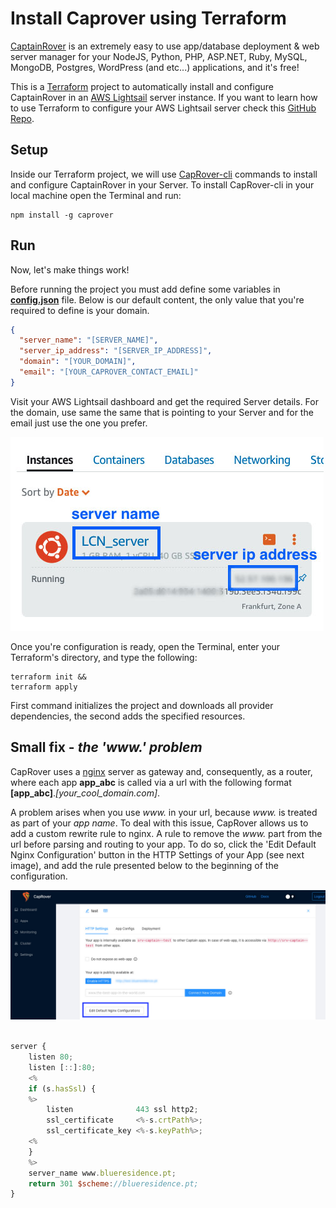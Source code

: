 # Install Caprover using Terraform

[CaptainRover](https://caprover.com/) is an extremely easy to use app/database deployment & web server manager for your NodeJS, Python, PHP, ASP.NET, Ruby, MySQL, MongoDB, Postgres, WordPress (and etc...) applications, and it's free!

This is a [Terraform](https://registry.terraform.io) project to automatically install and configure CaptainRover in an [AWS Lightsail](https://aws.amazon.com/lightsail/) server instance. If you want to learn how to use Terraform to configure your AWS Lightsail server check this [GitHub Repo](https://github.com/lcnstudenthousingporto/infrastructure_terraform).

## Setup

Inside our Terraform project, we will use [CapRover-cli](https://github.com/caprover/caprover-cli) commands to install and configure CaptainRover in your Server. To install CapRover-cli in your local machine open the Terminal and run:

```shell
npm install -g caprover
```

## Run

Now, let's make things work!

Before running the project you must add define some variables in [**config.json**](config.json) file. Below is our default content, the only value that you're required to define is your domain.

```json
{
  "server_name": "[SERVER_NAME]",
  "server_ip_address": "[SERVER_IP_ADDRESS]",
  "domain": "[YOUR_DOMAIN]",
  "email": "[YOUR_CAPROVER_CONTACT_EMAIL]"
}
```

Visit your AWS Lightsail dashboard and get the required Server details. For the domain, use same the same that is pointing to your Server and for the email just use the one you prefer.

![Users panel](Images/LighstailServer.jpg)

Once you're configuration is ready, open the Terminal, enter your Terraform's directory, and type the following:

```shell
terraform init &&
terraform apply
```

First command initializes the project and downloads all provider dependencies, the second adds the specified resources.

## Small fix - _the 'www.' problem_

CapRover uses a [nginx](https://www.nginx.com/) server as gateway and, consequently, as a router, where each app **app_abc** is called via a url with the following format **[app_abc]**._[your_cool_domain.com]_.

A problem arises when you use _www._ in your url, because _www._ is treated as part of your _app name_. To deal with this issue, CapRover allows us to add a custom rewrite rule to nginx. A rule to remove the _www._ part from the url before parsing and routing to your app. To do so, click the 'Edit Default Nginx Configuration' button in the HTTP Settings of your App (see next image), and add the rule presented below to the beginning of the configuration.

![Users panel](Images/EditNginx.jpg)

```javascript

server {
    listen 80;
    listen [::]:80;
    <%
    if (s.hasSsl) {
    %>
        listen              443 ssl http2;
        ssl_certificate     <%-s.crtPath%>;
        ssl_certificate_key <%-s.keyPath%>;
    <%
    }
    %>
    server_name www.blueresidence.pt;
    return 301 $scheme://blueresidence.pt;
}

```
